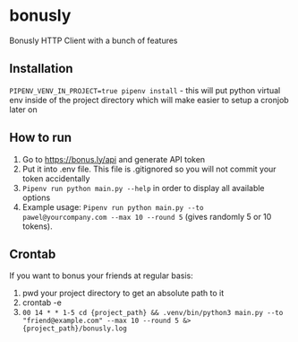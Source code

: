 # bonusly
Bonusly HTTP Client with a bunch of features

## Installation
`PIPENV_VENV_IN_PROJECT=true pipenv install` - this will put python virtual env inside of the project directory which will make easier to setup a cronjob later on

## How to run
1. Go to https://bonus.ly/api and generate API token
2. Put it into .env file. This file is .gitignored so you will not commit your token accidentally
3. `Pipenv run python main.py --help` in order to display all available options
4. Example usage: `Pipenv run python main.py --to pawel@yourcompany.com --max 10 --round 5` (gives randomly 5 or 10 tokens).

## Crontab
If you want to bonus your friends at regular basis:
1. pwd your project directory to get an absolute path to it
2. crontab -e
3. `00 14 * * 1-5 cd {project_path} && .venv/bin/python3 main.py --to "friend@example.com" --max 10 --round 5 &> {project_path}/bonusly.log`
